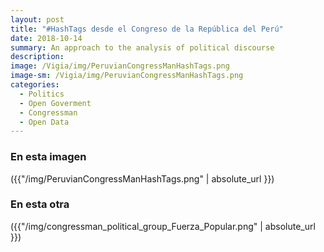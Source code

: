 ```yaml
---
layout: post
title: "#HashTags desde el Congreso de la República del Perú"
date: 2018-10-14
summary: An approach to the analysis of political discourse
description: 
image: /Vigia/img/PeruvianCongressManHashTags.png
image-sm: /Vigia/img/PeruvianCongressManHashTags.png
categories:
  - Politics  
  - Open Goverment
  - Congressman
  - Open Data 
---
```

### En esta imagen


({{"/img/PeruvianCongressManHashTags.png" | absolute_url }})


### En esta otra 

({{"/img/congressman_political_group_Fuerza_Popular.png" | absolute_url }})




